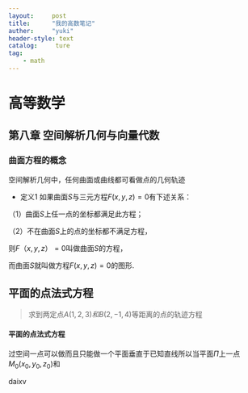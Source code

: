 ```yaml
---
layout:     post
title:      "我的高数笔记"
auther:     "yuki"
header-style: text
catalog:     ture
tag:
    - math
---
```

# 高等数学

## 第八章 空间解析几何与向量代数

### 曲面方程的概念

空间解析几何中，任何曲面或曲线都可看做点的几何轨迹

- 定义1 如果曲面$S$与三元方程$F(x,y,z)=0$有下述关系：

（1）曲面$S$上任一点的坐标都满足此方程；

（2）不在曲面$S$上的点的坐标都不满足方程，

则$F（x,y,z）=0$叫做曲面$S$的方程，

而曲面$S$就叫做方程$F(x,y,z)=0$的图形.

## 平面的点法式方程

> 求到两定点$A(1,2,3)和B(2,-1,4)$等距离的点的轨迹方程

#### 平面的点法式方程

过空间一点可以做而且只能做一个平面垂直于已知直线所以当平面$Π$上一点$M_0(x_0,y_0,z_0)$和

daixv
